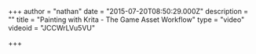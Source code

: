 +++
author = "nathan"
date = "2015-07-20T08:50:29.000Z"
description = ""
title = "Painting with Krita - The Game Asset Workflow"
type = "video"
videoid = "JCCWrLVu5VU"

+++
